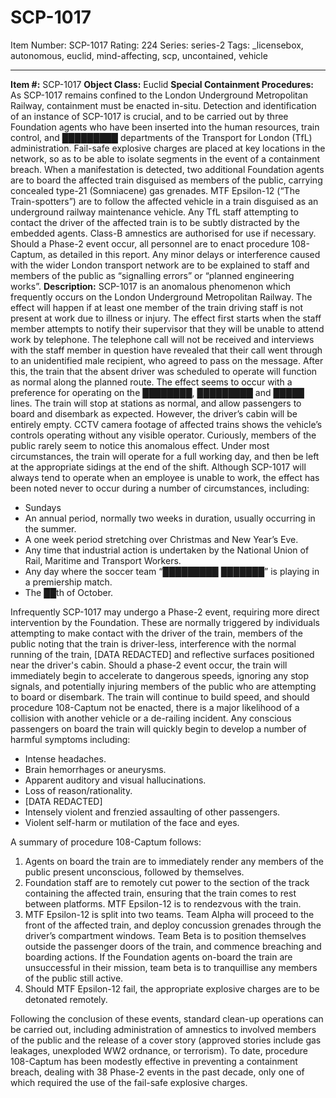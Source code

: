 # SCP-1017
Item Number: SCP-1017
Rating: 224
Series: series-2
Tags: _licensebox, autonomous, euclid, mind-affecting, scp, uncontained, vehicle

---

**Item #:** SCP-1017
**Object Class:** Euclid
**Special Containment Procedures:** As SCP-1017 remains confined to the London Underground Metropolitan Railway, containment must be enacted in-situ. Detection and identification of an instance of SCP-1017 is crucial, and to be carried out by three Foundation agents who have been inserted into the human resources, train control, and █████████ departments of the Transport for London (TfL) administration. Fail-safe explosive charges are placed at key locations in the network, so as to be able to isolate segments in the event of a containment breach.
When a manifestation is detected, two additional Foundation agents are to board the affected train disguised as members of the public, carrying concealed type-21 (Somniacene) gas grenades. MTF Epsilon-12 (“The Train-spotters”) are to follow the affected vehicle in a train disguised as an underground railway maintenance vehicle. Any TfL staff attempting to contact the driver of the affected train is to be subtly distracted by the embedded agents. Class-B amnestics are authorised for use if necessary.
Should a Phase-2 event occur, all personnel are to enact procedure 108-Captum, as detailed in this report. Any minor delays or interference caused with the wider London transport network are to be explained to staff and members of the public as “signalling errors” or “planned engineering works”.
**Description:** SCP-1017 is an anomalous phenomenon which frequently occurs on the London Underground Metropolitan Railway. The effect will happen if at least one member of the train driving staff is not present at work due to illness or injury.
The effect first starts when the staff member attempts to notify their supervisor that they will be unable to attend work by telephone. The telephone call will not be received and interviews with the staff member in question have revealed that their call went through to an unidentified male recipient, who agreed to pass on the message.
After this, the train that the absent driver was scheduled to operate will function as normal along the planned route. The effect seems to occur with a preference for operating on the ████████, █████████ and █████ lines. The train will stop at stations as normal, and allow passengers to board and disembark as expected. However, the driver’s cabin will be entirely empty. CCTV camera footage of affected trains shows the vehicle’s controls operating without any visible operator. Curiously, members of the public rarely seem to notice this anomalous effect. Under most circumstances, the train will operate for a full working day, and then be left at the appropriate sidings at the end of the shift.
Although SCP-1017 will always tend to operate when an employee is unable to work, the effect has been noted never to occur during a number of circumstances, including:
  * Sundays
  * An annual period, normally two weeks in duration, usually occurring in the summer.
  * A one week period stretching over Christmas and New Year’s Eve.
  * Any time that industrial action is undertaken by the National Union of Rail, Maritime and Transport Workers.
  * Any day where the soccer team “█████████ ███████” is playing in a premiership match.
  * The ██th of October.

Infrequently SCP-1017 may undergo a Phase-2 event, requiring more direct intervention by the Foundation. These are normally triggered by individuals attempting to make contact with the driver of the train, members of the public noting that the train is driver-less, interference with the normal running of the train, [DATA REDACTED] and reflective surfaces positioned near the driver's cabin.
Should a phase-2 event occur, the train will immediately begin to accelerate to dangerous speeds, ignoring any stop signals, and potentially injuring members of the public who are attempting to board or disembark. The train will continue to build speed, and should procedure 108-Captum not be enacted, there is a major likelihood of a collision with another vehicle or a de-railing incident. Any conscious passengers on board the train will quickly begin to develop a number of harmful symptoms including:
  * Intense headaches.
  * Brain hemorrhages or aneurysms.
  * Apparent auditory and visual hallucinations.
  * Loss of reason/rationality.
  * [DATA REDACTED]
  * Intensely violent and frenzied assaulting of other passengers.
  * Violent self-harm or mutilation of the face and eyes.

A summary of procedure 108-Captum follows:
  1. Agents on board the train are to immediately render any members of the public present unconscious, followed by themselves.
  2. Foundation staff are to remotely cut power to the section of the track containing the affected train, ensuring that the train comes to rest between platforms. MTF Epsilon-12 is to rendezvous with the train.
  3. MTF Epsilon-12 is split into two teams. Team Alpha will proceed to the front of the affected train, and deploy concussion grenades through the driver’s compartment windows. Team Beta is to position themselves outside the passenger doors of the train, and commence breaching and boarding actions. If the Foundation agents on-board the train are unsuccessful in their mission, team beta is to tranquillise any members of the public still active.
  4. Should MTF Epsilon-12 fail, the appropriate explosive charges are to be detonated remotely.

Following the conclusion of these events, standard clean-up operations can be carried out, including administration of amnestics to involved members of the public and the release of a cover story (approved stories include gas leakages, unexploded WW2 ordnance, or terrorism). To date, procedure 108-Captum has been modestly effective in preventing a containment breach, dealing with 38 Phase-2 events in the past decade, only one of which required the use of the fail-safe explosive charges.